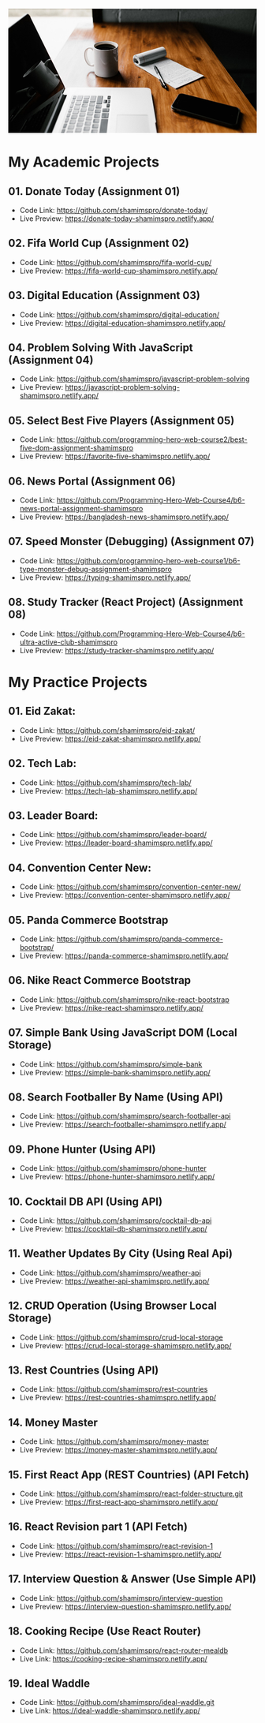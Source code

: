 ![image](./image/banner.jpg)

# My Academic Projects

## 01. Donate Today (Assignment 01)
- Code Link: https://github.com/shamimspro/donate-today/
- Live Preview: https://donate-today-shamimspro.netlify.app/

## 02. Fifa World Cup (Assignment 02)
- Code Link: https://github.com/shamimspro/fifa-world-cup/
- Live Preview: https://fifa-world-cup-shamimspro.netlify.app/

## 03. Digital Education (Assignment 03)
- Code Link: https://github.com/shamimspro/digital-education/
- Live Preview: https://digital-education-shamimspro.netlify.app/

## 04. Problem Solving With JavaScript (Assignment 04)
- Code Link: https://github.com/shamimspro/javascript-problem-solving
- Live Preview: https://javascript-problem-solving-shamimspro.netlify.app/

## 05. Select Best Five Players (Assignment 05)
- Code Link: https://github.com/programming-hero-web-course2/best-five-dom-assignment-shamimspro
- Live Preview: https://favorite-five-shamimspro.netlify.app/

## 06. News Portal (Assignment 06)
- Code Link: https://github.com/Programming-Hero-Web-Course4/b6-news-portal-assignment-shamimspro
- Live Preview: https://bangladesh-news-shamimspro.netlify.app/

## 07. Speed Monster (Debugging) (Assignment 07)
- Code Link: https://github.com/programming-hero-web-course1/b6-type-monster-debug-assignment-shamimspro
- Live Preview: https://typing-shamimspro.netlify.app/

## 08. Study Tracker (React Project) (Assignment 08)
- Code Link: https://github.com/Programming-Hero-Web-Course4/b6-ultra-active-club-shamimspro
- Live Preview: https://study-tracker-shamimspro.netlify.app/

# My Practice Projects

## 01. Eid Zakat:
- Code Link: https://github.com/shamimspro/eid-zakat/
- Live Preview: https://eid-zakat-shamimspro.netlify.app/

## 02. Tech Lab:
- Code Link: https://github.com/shamimspro/tech-lab/
- Live Preview: https://tech-lab-shamimspro.netlify.app/

## 03. Leader Board:
- Code Link: https://github.com/shamimspro/leader-board/
- Live Preview: https://leader-board-shamimspro.netlify.app/

## 04. Convention Center New:
- Code Link: https://github.com/shamimspro/convention-center-new/
- Live Preview: https://convention-center-shamimspro.netlify.app/

## 05. Panda Commerce Bootstrap
- Code Link: https://github.com/shamimspro/panda-commerce-bootstrap/
- Live Preview: https://panda-commerce-shamimspro.netlify.app/

## 06. Nike React Commerce Bootstrap
- Code Link: https://github.com/shamimspro/nike-react-bootstrap
- Live Preview: https://nike-react-shamimspro.netlify.app/

## 07. Simple Bank Using JavaScript DOM (Local Storage)
- Code Link: https://github.com/shamimspro/simple-bank
- Live Preview: https://simple-bank-shamimspro.netlify.app/

## 08. Search Footballer By Name (Using API)
- Code Link: https://github.com/shamimspro/search-footballer-api
- Live Preview: https://search-footballer-shamimspro.netlify.app/

## 09. Phone Hunter (Using API)
- Code Link: https://github.com/shamimspro/phone-hunter
- Live Preview: https://phone-hunter-shamimspro.netlify.app/
  
## 10. Cocktail DB API (Using API)
- Code Link: https://github.com/shamimspro/cocktail-db-api
- Live Preview: https://cocktail-db-shamimspro.netlify.app/

## 11. Weather Updates By City (Using Real Api)
- Code Link: https://github.com/shamimspro/weather-api
- Live Preview: https://weather-api-shamimspro.netlify.app/

## 12. CRUD Operation (Using Browser Local Storage)
- Code Link: https://github.com/shamimspro/crud-local-storage
- Live Preview: https://crud-local-storage-shamimspro.netlify.app/

## 13. Rest Countries (Using API)
- Code Link: https://github.com/shamimspro/rest-countries
- Live Preview: https://rest-countries-shamimspro.netlify.app/

## 14. Money Master
- Code Link: https://github.com/shamimspro/money-master
- Live Preview: https://money-master-shamimspro.netlify.app/

## 15. First React App (REST Countries) (API Fetch)
- Code Link: https://github.com/shamimspro/react-folder-structure.git
- Live Preview: https://first-react-app-shamimspro.netlify.app/

## 16. React Revision part 1 (API Fetch)
- Code Link: https://github.com/shamimspro/react-revision-1
- Live Preview: https://react-revision-1-shamimspro.netlify.app/

## 17. Interview Question & Answer (Use Simple API)
- Code Link: https://github.com/shamimspro/interview-question
- Live Preview: https://interview-question-shamimspro.netlify.app/

## 18. Cooking Recipe (Use React Router)
- Code Link: https://github.com/shamimspro/react-router-mealdb
- Live Link: https://cooking-recipe-shamimspro.netlify.app/

## 19. Ideal Waddle
- Code Link: https://github.com/shamimspro/ideal-waddle.git
- Live Link: https://ideal-waddle-shamimspro.netlify.app/

